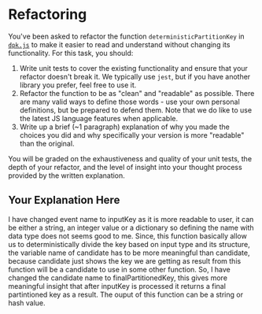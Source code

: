 # Refactoring

You've been asked to refactor the function `deterministicPartitionKey` in [`dpk.js`](dpk.js) to make it easier to read and understand without changing its functionality. For this task, you should:

1. Write unit tests to cover the existing functionality and ensure that your refactor doesn't break it. We typically use `jest`, but if you have another library you prefer, feel free to use it.
2. Refactor the function to be as "clean" and "readable" as possible. There are many valid ways to define those words - use your own personal definitions, but be prepared to defend them. Note that we do like to use the latest JS language features when applicable.
3. Write up a brief (~1 paragraph) explanation of why you made the choices you did and why specifically your version is more "readable" than the original.

You will be graded on the exhaustiveness and quality of your unit tests, the depth of your refactor, and the level of insight into your thought process provided by the written explanation.

## Your Explanation Here

I have changed event name to inputKey as it is more readable to user, it can be either a string, an integer value or a dictionary so defining the name with data type does not seems good to me. Since, this function basically allow us to deterministically divide the key based on input type and its structure, the variable name of candidate has to be more meaningful than candidate, because candidate just shows the key we are getting as result from this function will be a candidate to use in some other function. So, I have changed the candidate name to finalPartitionedKey, this gives more meaningful insight that after inputKey is processed it returns a final partintioned key as a result. The ouput of this function can be a string or hash value.
